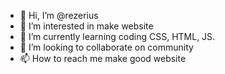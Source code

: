 - 👋 Hi, I’m @rezerius
- 👀 I’m interested in make website
- 🌱 I’m currently learning coding CSS, HTML, JS. 
- 💞️ I’m looking to collaborate on community
- 📫 How to reach me make good website

<!---
rezerius/rezerius is a ✨ special ✨ repository because its `README.md` (this file) appears on your GitHub profile.
You can click the Preview link to take a look at your changes.
--->
